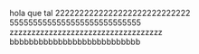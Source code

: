 hola que tal
2222222222222222222222222222
5555555555555555555555555555
zzzzzzzzzzzzzzzzzzzzzzzzzzzzzzzzzzz
bbbbbbbbbbbbbbbbbbbbbbbbbbb

